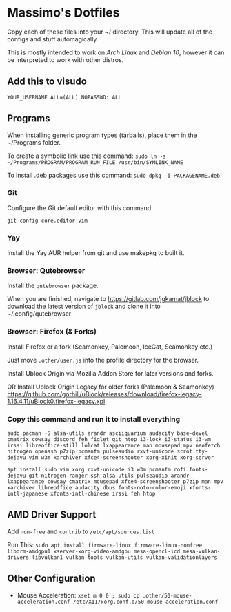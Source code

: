# Massimo's Dotfiles

Copy each of these files into your ~/ directory. This will update all of the configs and stuff automagically.

This is mostly intended to work on *Arch Linux* and *Debian 10*, however it can be interpreted to work with other distros.

## Add this to visudo

`YOUR_USERNAME ALL=(ALL) NOPASSWD: ALL`

## Programs

When installing generic program types (tarballs), place them in the ~/Programs folder.

To create a symbolic link use this command: 
`sudo ln -s ~/Programs/PROGRAM/PROGRAM_RUN_FILE /usr/bin/SYMLINK_NAME`

To install .deb packages use this command:
`sudo dpkg -i PACKAGENAME.deb`

### Git

Configure the Git default editor with this command:

`git config core.editor vim`

### Yay

Install the Yay AUR helper from git and use makepkg to built it.

### Browser: Qutebrowser

Install the `qutebrowser` package.

When you are finished, navigate to https://gitlab.com/jgkamat/jblock to download the latest version of `jblock` and clone it into ~/.config/qutebrowser

### Browser: Firefox (& Forks)

Install Firefox or a fork (Seamonkey, Palemoon, IceCat, Seamonkey etc.)

Just move `.other/user.js` into the profile directory for the browser.

Install Ublock Origin via Mozilla Addon Store for later versions and forks.

OR Install Ublock Origin Legacy for older forks (Palemoon & Seamonkey) https://github.com/gorhill/uBlock/releases/download/firefox-legacy-1.16.4.11/uBlock0.firefox-legacy.xpi

### Copy this command and run it to install everything 

`sudo pacman -S alsa-utils arandr asciiquarium audacity base-devel cmatrix cowsay discord feh figlet git htop i3-lock i3-status i3-wm irssi libreoffice-still lolcat lxappearance man mousepad mpv neofetch nitrogen openssh p7zip pcmanfm pulseaudio rxvt-unicode scrot tty-dejavu vim w3m xarchiver xfce4-screenshooter xorg-xinit xorg-server`

`apt install sudo vim xorg rxvt-unicode i3 w3m pcmanfm rofi fonts-dejavu git nitrogen ranger ssh alsa-utils pulseaudio arandr lxappearance cowsay cmatrix mousepad xfce4-screenshooter p7zip man mpv xarchiver libreoffice audacity dbus fonts-noto-color-emoji xfonts-intl-japanese xfonts-intl-chinese irssi feh htop`

## AMD Driver Support

Add `non-free` and `contrib` to `/etc/apt/sources.list`

Run This: `sudo apt install firmware-linux firmware-linux-nonfree libdrm-amdgpu1 xserver-xorg-video-amdgpu mesa-opencl-icd mesa-vulkan-drivers libvulkan1 vulkan-tools vulkan-utils vulkan-validationlayers`


## Other Configuration

- Mouse Acceleration: `xset m 0 0 ; sudo cp .other/50-mouse-acceleration.conf /etc/X11/xorg.conf.d/50-mouse-acceleration.conf`

